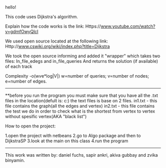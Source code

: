 hello!

This code uses Dijkstra's algorithm.

Explain how the code works is the link: Https://www.youtube.com/watch?v=gdmfOwyQlcI

We used open source located at the following link: Http://www.cswiki.org/wiki/index.php?title=Dijkstra

We took the open source informing and added it "wrapper" which takes two files: In_file_edegs and in_file_queries
And returns the solution (if available) of each track

Complexity -o(w*v*e*log|V|)
w=number of queries; v=number of nodes; e=number of edges.

----------------------------------------------------------------------------------------
**before you run the program you must make sure that you have all the .txt files in the location(defult is: c:\)
the text files is base on 2 files.
in1.txt - this file contains the graph(all the edges and vertex)
in2.txt - this file contains the test we do in order to check what is the shortest from vertex to vertex without spesific vertex(AKA "black list")

How to open the project:

1.open the project with netbeans
2.go to Algo package and then to DijkstraSP
3.look at the main on this class
4.run the program

----------------------------------------------------------------------------------------

This work was written by:
daniel fuchs, sapir ankri, akiva gubbay and zvika binyamin.

